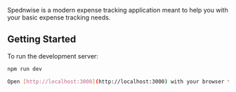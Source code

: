 Spednwise is a modern expense tracking application meant to help you with your basic expense tracking needs.


## Getting Started

To run the development server:

```bash
npm run dev

Open [http://localhost:3000](http://localhost:3000) with your browser to see the result.
